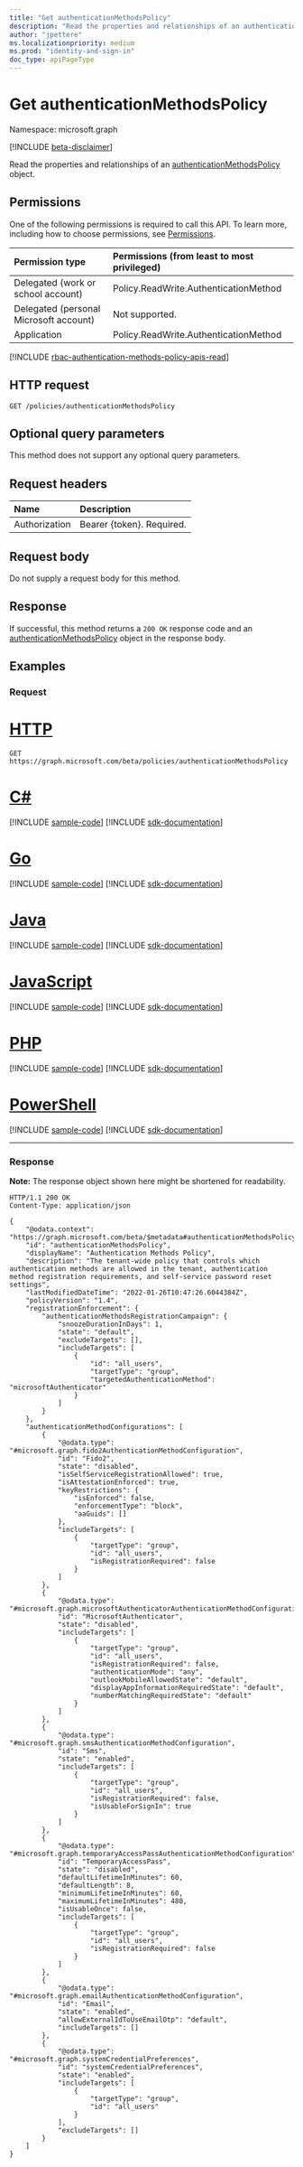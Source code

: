 ```yaml
---
title: "Get authenticationMethodsPolicy"
description: "Read the properties and relationships of an authenticationMethodsPolicy object."
author: "jpettere"
ms.localizationpriority: medium
ms.prod: "identity-and-sign-in"
doc_type: apiPageType
---
```


# Get authenticationMethodsPolicy
Namespace: microsoft.graph

[!INCLUDE [beta-disclaimer](../../includes/beta-disclaimer.md)]

Read the properties and relationships of an [authenticationMethodsPolicy](../resources/authenticationmethodspolicy.md) object.

## Permissions
One of the following permissions is required to call this API. To learn more, including how to choose permissions, see [Permissions](/graph/permissions-reference).

|Permission type|Permissions (from least to most privileged)|
|:---|:---|
|Delegated (work or school account)|Policy.ReadWrite.AuthenticationMethod|
|Delegated (personal Microsoft account)|Not supported.|
|Application|Policy.ReadWrite.AuthenticationMethod|

[!INCLUDE [rbac-authentication-methods-policy-apis-read](../includes/rbac-for-apis/rbac-authentication-methods-policy-apis-read.md)]

## HTTP request

<!-- {
  "blockType": "ignored"
}
-->
``` http
GET /policies/authenticationMethodsPolicy
```

## Optional query parameters
This method does not support any optional query parameters.

## Request headers
|Name|Description|
|:---|:---|
|Authorization|Bearer {token}. Required.|

## Request body
Do not supply a request body for this method.

## Response

If successful, this method returns a `200 OK` response code and an [authenticationMethodsPolicy](../resources/authenticationmethodspolicy.md) object in the response body.

## Examples

### Request

# [HTTP](#tab/http)
<!-- {
  "blockType": "request",
  "name": "get_authenticationmethodspolicy"
}
-->
``` http
GET https://graph.microsoft.com/beta/policies/authenticationMethodsPolicy
```

# [C#](#tab/csharp)
[!INCLUDE [sample-code](../includes/snippets/csharp/get-authenticationmethodspolicy-csharp-snippets.md)]
[!INCLUDE [sdk-documentation](../includes/snippets/snippets-sdk-documentation-link.md)]

# [Go](#tab/go)
[!INCLUDE [sample-code](../includes/snippets/go/get-authenticationmethodspolicy-go-snippets.md)]
[!INCLUDE [sdk-documentation](../includes/snippets/snippets-sdk-documentation-link.md)]

# [Java](#tab/java)
[!INCLUDE [sample-code](../includes/snippets/java/get-authenticationmethodspolicy-java-snippets.md)]
[!INCLUDE [sdk-documentation](../includes/snippets/snippets-sdk-documentation-link.md)]

# [JavaScript](#tab/javascript)
[!INCLUDE [sample-code](../includes/snippets/javascript/get-authenticationmethodspolicy-javascript-snippets.md)]
[!INCLUDE [sdk-documentation](../includes/snippets/snippets-sdk-documentation-link.md)]

# [PHP](#tab/php)
[!INCLUDE [sample-code](../includes/snippets/php/get-authenticationmethodspolicy-php-snippets.md)]
[!INCLUDE [sdk-documentation](../includes/snippets/snippets-sdk-documentation-link.md)]

# [PowerShell](#tab/powershell)
[!INCLUDE [sample-code](../includes/snippets/powershell/get-authenticationmethodspolicy-powershell-snippets.md)]
[!INCLUDE [sdk-documentation](../includes/snippets/snippets-sdk-documentation-link.md)]

---

### Response
**Note:** The response object shown here might be shortened for readability.
<!-- {
  "blockType": "response",
  "truncated": true,
  "@odata.type": "microsoft.graph.authenticationMethodsPolicy"
}
-->
``` http
HTTP/1.1 200 OK
Content-Type: application/json

{
    "@odata.context": "https://graph.microsoft.com/beta/$metadata#authenticationMethodsPolicy",
    "id": "authenticationMethodsPolicy",
    "displayName": "Authentication Methods Policy",
    "description": "The tenant-wide policy that controls which authentication methods are allowed in the tenant, authentication method registration requirements, and self-service password reset settings",
    "lastModifiedDateTime": "2022-01-26T10:47:26.6044384Z",
    "policyVersion": "1.4",
    "registrationEnforcement": {
        "authenticationMethodsRegistrationCampaign": {
            "snoozeDurationInDays": 1,
            "state": "default",
            "excludeTargets": [],
            "includeTargets": [
                {
                    "id": "all_users",
                    "targetType": "group",
                    "targetedAuthenticationMethod": "microsoftAuthenticator"
                }
            ]
        }
    },
    "authenticationMethodConfigurations": [
        {
            "@odata.type": "#microsoft.graph.fido2AuthenticationMethodConfiguration",
            "id": "Fido2",
            "state": "disabled",
            "isSelfServiceRegistrationAllowed": true,
            "isAttestationEnforced": true,
            "keyRestrictions": {
                "isEnforced": false,
                "enforcementType": "block",
                "aaGuids": []
            },
            "includeTargets": [
                {
                    "targetType": "group",
                    "id": "all_users",
                    "isRegistrationRequired": false
                }
            ]
        },
        {
            "@odata.type": "#microsoft.graph.microsoftAuthenticatorAuthenticationMethodConfiguration",
            "id": "MicrosoftAuthenticator",
            "state": "disabled",
            "includeTargets": [
                {
                    "targetType": "group",
                    "id": "all_users",
                    "isRegistrationRequired": false,
                    "authenticationMode": "any",
                    "outlookMobileAllowedState": "default",
                    "displayAppInformationRequiredState": "default",
                    "numberMatchingRequiredState": "default"
                }
            ]
        },
        {
            "@odata.type": "#microsoft.graph.smsAuthenticationMethodConfiguration",
            "id": "Sms",
            "state": "enabled",
            "includeTargets": [
                {
                    "targetType": "group",
                    "id": "all_users",
                    "isRegistrationRequired": false,
                    "isUsableForSignIn": true
                }
            ]
        },
        {
            "@odata.type": "#microsoft.graph.temporaryAccessPassAuthenticationMethodConfiguration",
            "id": "TemporaryAccessPass",
            "state": "disabled",
            "defaultLifetimeInMinutes": 60,
            "defaultLength": 8,
            "minimumLifetimeInMinutes": 60,
            "maximumLifetimeInMinutes": 480,
            "isUsableOnce": false,
            "includeTargets": [
                {
                    "targetType": "group",
                    "id": "all_users",
                    "isRegistrationRequired": false
                }
            ]
        },
        {
            "@odata.type": "#microsoft.graph.emailAuthenticationMethodConfiguration",
            "id": "Email",
            "state": "enabled",
            "allowExternalIdToUseEmailOtp": "default",
            "includeTargets": []
        },
        {
            "@odata.type": "#microsoft.graph.systemCredentialPreferences",
            "id": "systemCredentialPreferences",
            "state": "enabled",
            "includeTargets": [
                {
                    "targetType": "group",
                    "id": "all_users"
                }
            ],
            "excludeTargets": []
        }
    ]
}
```

